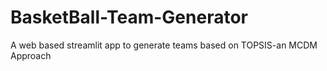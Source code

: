 # BasketBall-Team-Generator
A web based streamlit app to generate teams based on TOPSIS-an MCDM Approach
